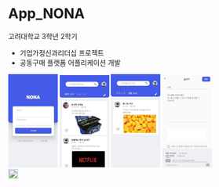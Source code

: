 # App_NONA

고려대학교 3학년 2학기
- 기업가정신과리더십 프로젝트
- 공동구매 플랫폼 어플리케이션 개발

<img src="/img/1.PNG" width="20%" height="20%">
<img src="/img/2.PNG" width="20%" height="20%">
<img src="/img/3.PNG" width="20%" height="20%">
<img src="/img/4.PNG" width="20%" height="20%">
<img src="/img/5z.PNG" width="20%" height="20%">

